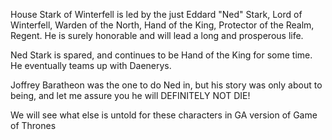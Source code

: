 House Stark of Winterfell is led by the just Eddard "Ned" Stark, Lord of
Winterfell, Warden of the North, Hand of the King, Protector of the Realm,
Regent.  He is surely honorable and will lead a long and prosperous life.

Ned Stark is spared, and continues to be Hand of the King for some time. He eventually teams up with Daenerys.

Joffrey Baratheon was the one to do Ned in, but his story was only about to being, and let me assure you he will DEFINITELY NOT DIE!

We will see what else is untold for these characters in GA version of Game of Thrones
